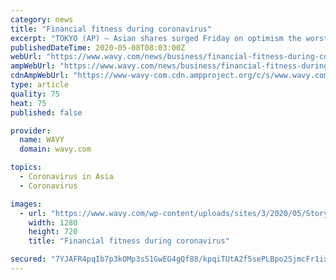 ```yaml
---
category: news
title: "Financial fitness during coronavirus"
excerpt: "TOKYO (AP) — Asian shares surged Friday on optimism the worst of the economic fallout from ... The company said they recognize the impact COVID-19 has had on the unemployment rates Hampton Roads and the uncertainty it creates."
publishedDateTime: 2020-05-08T08:03:00Z
webUrl: "https://www.wavy.com/news/business/financial-fitness-during-coronavirus/"
ampWebUrl: "https://www.wavy.com/news/business/financial-fitness-during-coronavirus/amp/"
cdnAmpWebUrl: "https://www-wavy-com.cdn.ampproject.org/c/s/www.wavy.com/news/business/financial-fitness-during-coronavirus/amp/"
type: article
quality: 75
heat: 75
published: false

provider:
  name: WAVY
  domain: wavy.com

topics:
  - Coronavirus in Asia
  - Coronavirus

images:
  - url: "https://www.wavy.com/wp-content/uploads/sites/3/2020/05/Story_2294110_ver1.0-2-2.jpg?w=690&h=460&crop=1&resize=1280,720"
    width: 1280
    height: 720
    title: "Financial fitness during coronavirus"

secured: "7YJAFR4pqIb7p3kOMp3sS1GwEG4gQf88/kpqiTUtA2f5sePLBpo2SjmcFr1ixBz0LNmEMKJENCd4OX2YVcEhXzb+wWs6U5yM651vYhV2QdeklM5USgNsAPiVxFcQ14qiJ6yNWboVLoJWX0D7j+33K+6EjfM53Tc+W235ddPOQwFhBYrj0Ncng6XncMJOQuwtZuBokHqc0JmFDKlypm+ncatltSvN2Lidm5DbD6O+MEmdGF6H1BCTQXW0jI/ae4pj/F6akzB8dl1FNC+4dirkLvkvfqOKQlu4nP/cJMuoY/tSmdiu+/vVpZIinO/PBogY;U+weWB/IUXpufl7JXKJNig=="
---
```


